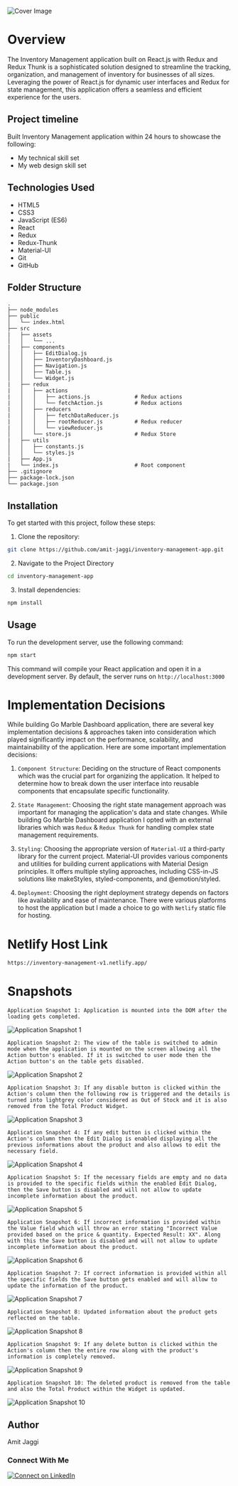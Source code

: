 ![Cover Image](./src/assets/IMA-Cover.png "Cover Image")

# Overview

The Inventory Management application built on React.js with Redux and Redux Thunk is a sophisticated solution designed to streamline the tracking, organization, and management of inventory for businesses of all sizes. Leveraging the power of React.js for dynamic user interfaces and Redux for state management, this application offers a seamless and efficient experience for the users.

## Project timeline

Built Inventory Management application within 24 hours to showcase the following:

* My technical skill set
* My web design skill set

## Technologies Used

* HTML5
* CSS3
* JavaScript (ES6)
* React
* Redux
* Redux-Thunk
* Material-UI
* Git
* GitHub

## Folder Structure

```
.
├── node_modules
├── public
│   └── index.html
├── src
|   ├── assets
│   │   └── ...
|   ├── components
│   │   ├── EditDialog.js
│   │   ├── InventoryDashboard.js
│   │   ├── Navigation.js
│   │   ├── Table.js
│   │   └── Widget.js
|   ├── redux
|   │   ├── actions
|   │   │   ├── actions.js              # Redux actions
|   │   │   └── fetchAction.js          # Redux actions
|   │   ├── reducers
|   │   │   ├── fetchDataReducer.js
|   │   │   ├── rootReducer.js          # Redux reducer
|   │   │   └── viewReducer.js
│   │   └── store.js                    # Redux Store
|   ├── utils
│   │   ├── constants.js
│   │   └── styles.js
|   ├── App.js
|   └── index.js                        # Root component
├── .gitignore
├── package-lock.json
└── package.json
```

## Installation

To get started with this project, follow these steps:

1. Clone the repository: 
```bash
git clone https://github.com/amit-jaggi/inventory-management-app.git
```

2. Navigate to the Project Directory
```bash
cd inventory-management-app
```
3. Install dependencies:
```bash
npm install
```

## Usage

To run the development server, use the following command:

```bash
npm start
```
This command will compile your React application and open it in a development server. By default, the server runs on ```http://localhost:3000```

# Implementation Decisions

While building Go Marble Dashboard application, there are several key implementation decisions & approaches taken into consideration which played significantly impact on the performance, scalability, and maintainability of the application. Here are some important implementation decisions:

1. ```Component Structure```: Deciding on the structure of React components which was the crucial part for organizing the application. It helped to determine how to break down the user interface into reusable components that encapsulate specific functionality.

2. ```State Management```: Choosing the right state management approach was important for managing the application's data and state changes. While building Go Marble Dashboard application I opted with an external libraries which was ```Redux``` & ```Redux Thunk``` for handling complex state management requirements.

3. ```Styling```: Choosing the appropriate version of ```Material-UI``` a third-party library for the current project. Material-UI provides various components and utilities for building current applications with Material Design principles. It offers multiple styling approaches, including CSS-in-JS solutions like makeStyles, styled-components, and @emotion/styled.

4. ```Deployment```: Choosing the right deployment strategy depends on factors like availability and ease of maintenance. There were various platforms to host the application but I made a choice to go with ```Netlify``` static file for hosting. 

# Netlify Host Link

```bash
https://inventory-management-v1.netlify.app/
```

# Snapshots

```
Application Snapshot 1: Application is mounted into the DOM after the loading gets completed.
```
![Application Snapshot 1](./src/assets/IMA-1.PNG)


```
Application Snapshot 2: The view of the table is switched to admin mode when the application is mounted on the screen allowing all the Action button's enabled. If it is switched to user mode then the Action button's on the table gets disabled. 
```
![Application Snapshot 2](./src/assets/IMA-2.PNG)

```
Application Snapshot 3: If any disable button is clicked within the Action's column then the following row is triggered and the details is turned into lightgrey color considered as Out of Stock and it is also removed from the Total Product Widget. 
```
![Application Snapshot 3](./src/assets/IMA-3.PNG)

```
Application Snapshot 4: If any edit button is clicked within the Action's column then the Edit Dialog is enabled displaying all the previous informations about the product and also allows to edit the necessary field. 
```
![Application Snapshot 4](./src/assets/IMA-4.PNG)

```
Application Snapshot 5: If the necessary fields are empty and no data is provided to the specific fields within the enabled Edit Dialog, then the Save button is disabled and will not allow to update incomplete information about the product.
```
![Application Snapshot 5](./src/assets/IMA-5.PNG)

```
Application Snapshot 6: If incorrect information is provided within the Value field which will throw an error stating "Incorrect Value provided based on the price & quantity. Expected Result: XX". Along with this the Save button is disabled and will not allow to update incomplete information about the product. 
```
![Application Snapshot 6](./src/assets/IMA-6.PNG)

```
Application Snapshot 7: If correct information is provided within all the specific fields the Save button gets enabled and will allow to update the information of the product.
```
![Application Snapshot 7](./src/assets/IMA-7.PNG)

```
Application Snapshot 8: Updated information about the product gets reflected on the table.
```
![Application Snapshot 8](./src/assets/IMA-8.PNG)

```
Application Snapshot 9: If any delete button is clicked within the Action's column then the entire row along with the product's information is completely removed.
```
![Application Snapshot 9](./src/assets/IMA-9.PNG)

```
Application Snapshot 10: The deleted product is removed from the table and also the Total Product within the Widget is updated.
```
![Application Snapshot 10](./src/assets/IMA-10.PNG)

## Author

Amit Jaggi
### Connect With Me
[![Connect on LinkedIn](https://img.shields.io/badge/-Amit_Jaggi-blue?style=flat&logo=Linkedin&logoColor=white&link=https://www.linkedin.com/in/amit-jaggi-175781134/)](https://www.linkedin.com/in/amit-jaggi-175781134/)